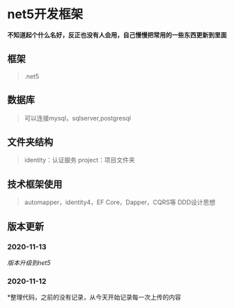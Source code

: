 

# net5开发框架

**不知道起个什么名好，反正也没有人会用，自己慢慢把常用的一些东西更新到里面**

## 框架

> .net5

## 数据库

> 可以连接mysql，sqlserver,postgresql


## 文件夹结构

> identity：认证服务
> project：项目文件夹

## 技术框架使用

> automapper，identity4，EF Core，Dapper，CQRS等
> DDD设计思想

## 版本更新
### 2020-11-13
*版本升级到net5*
### 2020-11-12
*整理代码，之前的没有记录，从今天开始记录每一次上传的内容
